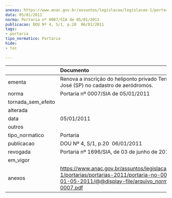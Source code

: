 ```yaml
---
anexos: https://www.anac.gov.br/assuntos/legislacao/legislacao-1/portarias/portarias-2011/portaria-no-0007-sia-de-01-05-2011/@@display-file/arquivo_norma/PA2011-0007.pdf
data: 05/01/2011
norma: Portaria nº 0007/SIA de 05/01/2011
publicacao: DOU Nº 4, S/1, p.20  06/01/2011
tags:
- portaria
tipo_normatico: Portaria
hide: 
- toc 
 
---
```


|                    | Documento                                                                                                                                                         |
|:-------------------|:------------------------------------------------------------------------------------------------------------------------------------------------------------------|
| ementa             | Renova a inscrição do heliponto privado Terras de São José (SP) no cadastro de aeródromos.                                                                        |
| norma              | Portaria nº 0007/SIA de 05/01/2011                                                                                                                                |
| tornada_sem_efeito |                                                                                                                                                                   |
| alterada           |                                                                                                                                                                   |
| data               | 05/01/2011                                                                                                                                                        |
| outros             |                                                                                                                                                                   |
| tipo_normatico     | Portaria                                                                                                                                                          |
| publicacao         | DOU Nº 4, S/1, p.20  06/01/2011                                                                                                                                   |
| revogada           | Portaria nº 1696/SIA, de 03 de junho de 2019.                                                                                                                     |
| em_vigor           |                                                                                                                                                                   |
| anexos             | https://www.anac.gov.br/assuntos/legislacao/legislacao-1/portarias/portarias-2011/portaria-no-0007-sia-de-01-05-2011/@@display-file/arquivo_norma/PA2011-0007.pdf |